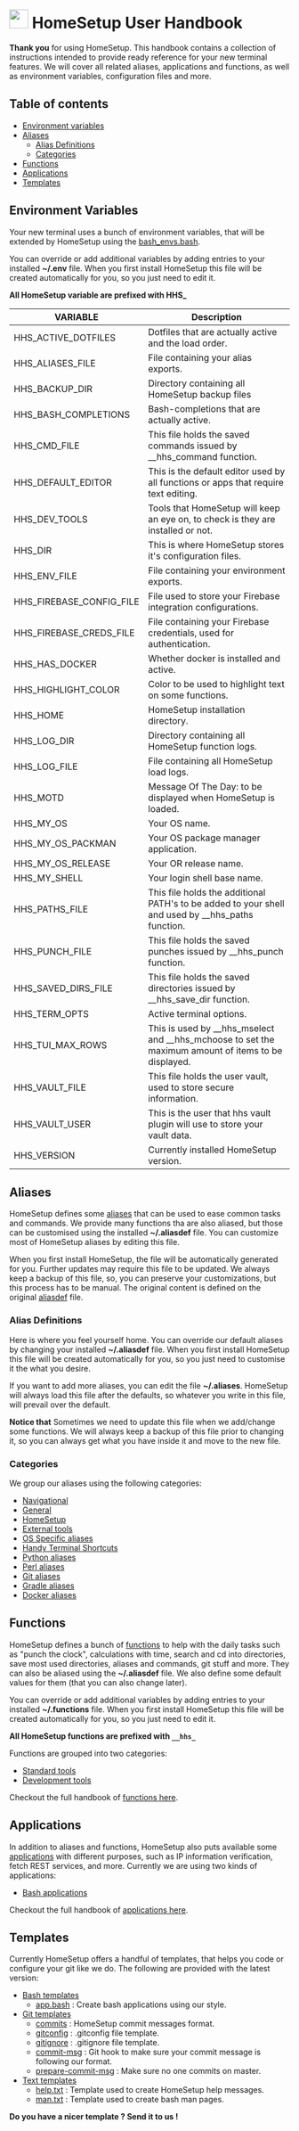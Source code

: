 # <img src="https://iili.io/HvtxC1S.png"  width="34" height="34"> HomeSetup User Handbook

**Thank you** for using HomeSetup. This handbook contains a collection of instructions intended to provide ready
reference for your new terminal features. We will cover all related aliases, applications and functions, as well as 
environment variables, configuration files and more.

## Table of contents

<!-- toc -->

- [Environment variables](#environment-variables)
- [Aliases](#aliases)
  * [Alias Definitions](#alias-definitions)
  * [Categories](#categories)
- [Functions](#functions)
- [Applications](#applications)
- [Templates](#templates)

<!-- tocstop -->

## Environment Variables

Your new terminal uses a bunch of environment variables, that will be extended by HomeSetup using the 
[bash_envs.bash](../../dotfiles/bash/bash_env.bash).

You can override or add additional variables by adding entries to your installed **~/.env** file. When you first 
install HomeSetup this file will be created automatically for you, so you just need to edit it.

**All HomeSetup variable are prefixed with HHS_**

| VARIABLE                 | Description                                                                                          |
|--------------------------|------------------------------------------------------------------------------------------------------|
| HHS_ACTIVE_DOTFILES      | Dotfiles that are actually active and the load order.                                                |
| HHS_ALIASES_FILE         | File containing your alias exports.                                                                  |
| HHS_BACKUP_DIR           | Directory containing all HomeSetup backup files                                                      |
| HHS_BASH_COMPLETIONS     | Bash-completions that are actually active.                                                           |
| HHS_CMD_FILE             | This file holds the saved commands issued by __hhs_command function.                                 |
| HHS_DEFAULT_EDITOR       | This is the default editor used by all functions or apps that require text editing.                  |
| HHS_DEV_TOOLS            | Tools that HomeSetup will keep an eye on, to check is they are installed or not.                     |
| HHS_DIR                  | This is where HomeSetup stores it's configuration files.                                             |
| HHS_ENV_FILE             | File containing your environment exports.                                                            |
| HHS_FIREBASE_CONFIG_FILE | File used to store your Firebase integration configurations.                                         |
| HHS_FIREBASE_CREDS_FILE  | File containing your Firebase credentials, used for authentication.                                  |
| HHS_HAS_DOCKER           | Whether docker is installed and active.                                                              |
| HHS_HIGHLIGHT_COLOR      | Color to be used to highlight text on some functions.                                                |
| HHS_HOME                 | HomeSetup installation directory.                                                                    |
| HHS_LOG_DIR              | Directory containing all HomeSetup function logs.                                                    |
| HHS_LOG_FILE             | File containing all HomeSetup load logs.                                                             |
| HHS_MOTD                 | Message Of The Day: to be displayed when HomeSetup is loaded.                                        |
| HHS_MY_OS                | Your OS name.                                                                                        |
| HHS_MY_OS_PACKMAN        | Your OS package manager application.                                                                 |
| HHS_MY_OS_RELEASE        | Your OR release name.                                                                                |
| HHS_MY_SHELL             | Your login shell base name.                                                                          |
| HHS_PATHS_FILE           | This file holds the additional PATH's to be added to your shell and used by __hhs_paths function.    |
| HHS_PUNCH_FILE           | This file holds the saved punches issued by __hhs_punch function.                                    |
| HHS_SAVED_DIRS_FILE      | This file holds the saved directories issued by __hhs_save_dir function.                             |
| HHS_TERM_OPTS            | Active terminal options.                                                                             |
| HHS_TUI_MAX_ROWS         | This is used by __hhs_mselect and  __hhs_mchoose to set the maximum amount of items to be displayed. |
| HHS_VAULT_FILE           | This file holds the user vault, used to store secure information.                                    |
| HHS_VAULT_USER           | This is the user that hhs vault plugin will use to store your vault data.                            |
| HHS_VERSION              | Currently installed HomeSetup version.                                                               |

## Aliases

HomeSetup defines some [aliases](../../README.md#aliases) that can be used to ease common tasks and commands. We provide many functions tha are 
also aliased, but those can be customised using the installed **~/.aliasdef** file. You can customize most of HomeSetup 
aliases by editing this file. 

When you first install HomeSetup, the file will be automatically generated for you. Further updates may require this 
file to be updated. We always keep a backup of this file, so, you can preserve your customizations, but this process has 
to be manual. The original content is defined on the original [aliasdef](../../dotfiles/aliasdef) file.

### Alias Definitions

Here is where you feel yourself home. You can override our default aliases by changing your installed **~/.aliasdef** file. 
When you first install HomeSetup this file will be created automatically for you, so you just need to customise it the 
what you desire.

If you want to add more aliases, you can edit the file **~/.aliases**. HomeSetup will always load this file after the defaults, so whatever you write in this file, will prevail over the default.

**Notice that** Sometimes we need to update this file when we add/change some functions. We will always keep a backup of this file prior to 
changing it, so you can always get what you have inside it and move to the new file.

### Categories

We group our aliases using the following categories:

- [Navigational](../../README.md#navigational)
- [General](../../README.md#general)
- [HomeSetup](../../README.md#homesetup)
- [External tools](../../README.md#external-tools)
- [OS Specific aliases](../../README.md#os-specific-aliases)
- [Handy Terminal Shortcuts](../../README.md#handy-terminal-shortcuts)
- [Python aliases](../../README.md#python-aliases)
- [Perl aliases](../../README.md#perl-aliases)
- [Git aliases](../../README.md#git-aliases)
- [Gradle aliases](../../README.md#gradle-aliases)
- [Docker aliases](../../README.md#docker-aliases)

## Functions

HomeSetup defines a bunch of [functions](../../README.md#functions) to help with the daily tasks such as "punch the clock", 
calculations with time, search and cd into directories, save most used directories, aliases and commands, git stuff and more. 
They can also be aliased using the **~/.aliasdef** file. We also define some default values for them (that you can also change later).

You can override or add additional variables by adding entries to your installed **~/.functions** file. When you first 
install HomeSetup this file will be created automatically for you, so you just need to edit it.

**All HomeSetup functions are prefixed with `__hhs_`**

Functions are grouped into two categories:

- [Standard tools](../../README.md#standard-tools)
- [Development tools](../../README.md#development-tools)

Checkout the full handbook of [functions here](pages/functions.md).

## Applications

In addition to aliases and functions, HomeSetup also puts available some [applications](../../README.md#applications)
with different purposes, such as IP information verification, fetch REST services, and more. Currently we are using two
kinds of applications:

- [Bash applications](../../README.md#applications)

Checkout the full handbook of [applications here](pages/applications.md).

## Templates

Currently HomeSetup offers a handful of templates, that helps you code or configure your git like we do. The following
are provided with the latest version:

- [Bash templates](../../templates/bash)
    * [app.bash](../../templates/bash/app.bash) : Create bash applications using our style.
- [Git templates](../../templates/git)
    * [commits](../../templates/git/commits) : HomeSetup commit messages format.
    * [gitconfig](../../templates/git/gitconfig) : .gitconfig file template.
    * [gitignore](../../templates/git/gitignore) : .gitignore file template.
    * [commit-msg](../../templates/git/hooks/commit-msg) : Git hook to make sure your commit message is following our format.
    * [prepare-commit-msg](../../templates/git/hooks/prepare-commit-msg) : Make sure no one commits on master.
- [Text templates](../../templates/txt)
    * [help.txt](../../templates/txt/help.txt) : Template used to create HomeSetup help messages.
    * [man.txt](../../templates/txt/man.txt) : Template used to create bash man pages.

**Do you have a nicer template ? Send it to us !**
